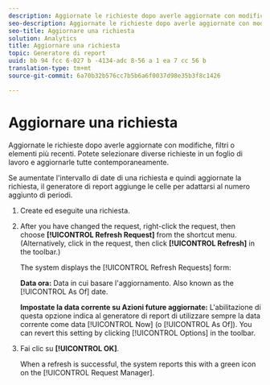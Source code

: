 ```yaml
---
description: Aggiornate le richieste dopo averle aggiornate con modifiche, filtri o elementi più recenti. Potete selezionare diverse richieste in un foglio di lavoro e aggiornarle tutte contemporaneamente.
seo-description: Aggiornate le richieste dopo averle aggiornate con modifiche, filtri o elementi più recenti. Potete selezionare diverse richieste in un foglio di lavoro e aggiornarle tutte contemporaneamente.
seo-title: Aggiornare una richiesta
solution: Analytics
title: Aggiornare una richiesta
topic: Generatore di report
uuid: bb 94 fcc 6-027 b -4134-adc 8-56 a 1 ea 7 cc 56 b
translation-type: tm+mt
source-git-commit: 6a70b32b576cc7b5b6a6f0037d98e35b3f8c1426

---
```



# Aggiornare una richiesta

Aggiornate le richieste dopo averle aggiornate con modifiche, filtri o elementi più recenti. Potete selezionare diverse richieste in un foglio di lavoro e aggiornarle tutte contemporaneamente.

Se aumentate l'intervallo di date di una richiesta e quindi aggiornate la richiesta, il generatore di report aggiunge le celle per adattarsi al numero aggiunto di periodi.

1. Create ed eseguite una richiesta.
1. After you have changed the request, right-click the request, then choose **[!UICONTROL Refresh Request]** from the shortcut menu. (Alternatively, click in the request, then click **[!UICONTROL Refresh]** in the toolbar.)

   The system displays the [!UICONTROL Refresh Requests] form:

   **Data ora:** Data in cui basare l'aggiornamento. Also known as the [!UICONTROL As Of] date.

   **Impostate la data corrente su Azioni future aggiornate:** L'abilitazione di questa opzione indica al generatore di report di utilizzare sempre la data corrente come data [!UICONTROL Now] (o [!UICONTROL As Of]). You can revert this setting by clicking [!UICONTROL Options] in the toolbar.
1. Fai clic su **[!UICONTROL OK]**.

   When a refresh is successful, the system reports this with a green icon on the [!UICONTROL Request Manager].
